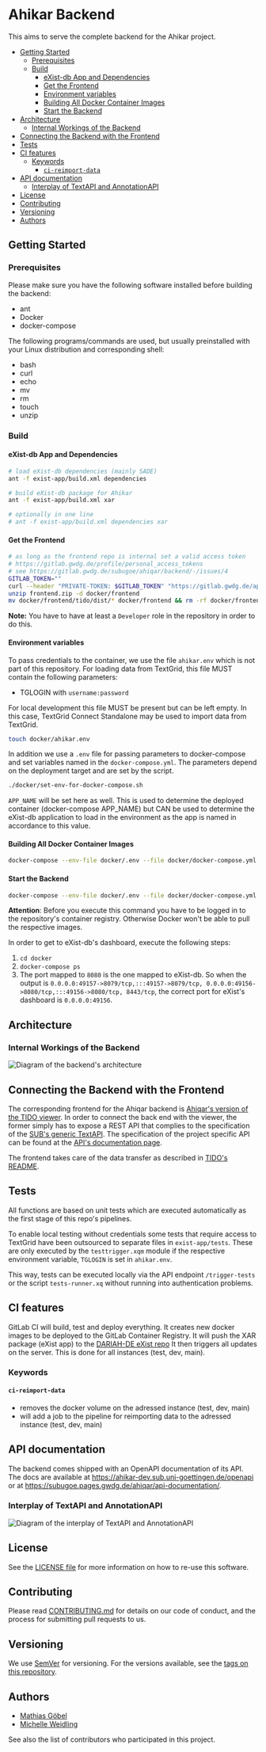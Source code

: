 # Ahikar Backend

This aims to serve the complete backend for the Ahikar project.

<!-- START doctoc generated TOC please keep comment here to allow auto update -->
<!-- DON'T EDIT THIS SECTION, INSTEAD RE-RUN doctoc TO UPDATE -->

- [Getting Started](#getting-started)
  - [Prerequisites](#prerequisites)
  - [Build](#build)
    - [eXist-db App and Dependencies](#exist-db-app-and-dependencies)
    - [Get the Frontend](#get-the-frontend)
    - [Environment variables](#environment-variables)
    - [Building All Docker Container Images](#building-all-docker-container-images)
    - [Start the Backend](#start-the-backend)
- [Architecture](#architecture)
  - [Internal Workings of the Backend](#internal-workings-of-the-backend)
- [Connecting the Backend with the Frontend](#connecting-the-backend-with-the-frontend)
- [Tests](#tests)
- [CI features](#ci-features)
  - [Keywords](#keywords)
    - [`ci-reimport-data`](#ci-reimport-data)
- [API documentation](#api-documentation)
  - [Interplay of TextAPI and AnnotationAPI](#interplay-of-textapi-and-annotationapi)
- [License](#license)
- [Contributing](#contributing)
- [Versioning](#versioning)
- [Authors](#authors)

<!-- END doctoc generated TOC please keep comment here to allow auto update -->

## Getting Started

### Prerequisites

Please make sure you have the following software installed before building the
backend:

- ant
- Docker
- docker-compose

The following programs/commands are used, but usually preinstalled with your Linux distribution and corresponding shell:

- bash
- curl
- echo
- mv
- rm
- touch
- unzip

### Build

#### eXist-db App and Dependencies

```bash
# load eXist-db dependencies (mainly SADE)
ant -f exist-app/build.xml dependencies

# build eXist-db package for Ahikar
ant -f exist-app/build.xml xar

# optionally in one line
# ant -f exist-app/build.xml dependencies xar
```

#### Get the Frontend

```bash
# as long as the frontend repo is internal set a valid access token
# https://gitlab.gwdg.de/profile/personal_access_tokens
# see https://gitlab.gwdg.de/subugoe/ahiqar/backend/-/issues/4
GITLAB_TOKEN=""
curl --header "PRIVATE-TOKEN: $GITLAB_TOKEN" "https://gitlab.gwdg.de/api/v4/projects/9882/jobs/artifacts/develop/download?job=build" --output frontend.zip
unzip frontend.zip -d docker/frontend
mv docker/frontend/tido/dist/* docker/frontend && rm -rf docker/frontend/tido
```

**Note:** You have to have at least a `Developer` role in the repository in order to do this.

#### Environment variables

To pass credentials to the container, we use the file `ahikar.env` which is not part of this repository. For loading data from TextGrid, this file MUST contain the following parameters:

- TGLOGIN with `username:password`

For local development this file MUST be present but can be left empty. In this case, TextGrid Connect Standalone may be used to import data from TextGrid.

```bash
touch docker/ahikar.env
```

In addition we use a `.env` file for passing parameters to docker-compose and set variables named in the `docker-compose.yml`. The parameters depend on the deployment target and are set by the script.

```bash
./docker/set-env-for-docker-compose.sh
```

`APP_NAME` will be set here as well. This is used to determine the deployed container (docker-compose APP_NAME) but CAN be used to determine the eXist-db application to load in the environment as the app is named in accordance to this value.

#### Building All Docker Container Images

```bash
docker-compose --env-file docker/.env --file docker/docker-compose.yml build
```

#### Start the Backend

```bash
docker-compose --env-file docker/.env --file docker/docker-compose.yml up --detach
```

**Attention**: Before you execute this command you have to be logged in to the repository's container registry.
Otherwise Docker won't be able to pull the respective images.

In order to get to eXist-db's dashboard, execute the following steps:

1. `cd docker`
2. `docker-compose ps`
3. The port mapped to `8080` is the one mapped to eXist-db. So when the output is `0.0.0.0:49157->8079/tcp,:::49157->8079/tcp, 0.0.0.0:49156->8080/tcp,:::49156->8080/tcp, 8443/tcp`, the correct port for eXist's dashboard is `0.0.0.0:49156`.

## Architecture

### Internal Workings of the Backend

![Diagram of the backend's architecture](exist-app/data/ahiqar_backend_architecture.png)

## Connecting the Backend with the Frontend

The corresponding frontend for the Ahiqar backend is [Ahiqar's version of the TIDO viewer](https://gitlab.gwdg.de/subugoe/ahiqar/ahiqar-tido).
In order to connect the back end with the viewer, the former simply has to expose a REST API that complies to the specification of the [SUB's generic TextAPI](https://subugoe.pages.gwdg.de/emo/text-api/).
The specification of the project specific API can be found at the [API's documentation page](https://subugoe.pages.gwdg.de/ahiqar/api-documentation/).

The frontend takes care of the data transfer as described in [TIDO's README](https://gitlab.gwdg.de/subugoe/emo/tido/-/blob/develop/README.md#connecting-the-viewer-with-a-backend).

## Tests

All functions are based on unit tests which are executed automatically as the first stage of this repo's pipelines.

To enable local testing without credentials some tests that require access to TextGrid have been outsourced to separate files in `exist-app/tests`.
These are only executed by the `testtrigger.xqm` module if the respective environment variable, `TGLOGIN` is set in `ahikar.env`.

This way, tests can be executed locally via the API endpoint `/trigger-tests` or the script `tests-runner.xq` without running into authentication problems.

## CI features
GitLab CI will build, test and deploy everything.
It creates new docker images to be deployed to the GitLab Container Registry.
It will push the XAR package (eXist app) to the [DARIAH-DE eXist repo](https://ci.de.dariah.eu/exist-repo)
It then triggers all updates on the server.
This is done for all instances (test, dev, main).

### Keywords
#### `ci-reimport-data`
- removes the docker volume on the adressed instance (test, dev, main)
- will add a job to the pipeline for reimporting data to the adressed instance (test, dev, main)

## API documentation

The backend comes shipped with an OpenAPI documentation of its API.
The docs are available at <https://ahikar-dev.sub.uni-goettingen.de/openapi> or at <https://subugoe.pages.gwdg.de/ahiqar/api-documentation/>.

### Interplay of TextAPI and AnnotationAPI

![Diagram of the interplay of TextAPI and AnnotationAPI](exist-app/data/annotationAPI.png)

## License

See the [LICENSE file](LICENSE.md) for more information on how to re-use this software.

## Contributing

Please read [CONTRIBUTING.md](CONTRIBUTING.md) for details on our code of conduct, and the process for submitting pull requests to us.

## Versioning

We use [SemVer](https://semver.org/) for versioning. For the versions available, see the [tags on this repository](https://gitlab.gwdg.de/subugoe/ahiqar/backend/-/tags).

## Authors

- [Mathias Göbel](https://gitlab.gwdg.de/mgoebel)
- [Michelle Weidling](https://gitlab.gwdg.de/mrodzis)

See also the list of contributors who participated in this project.
